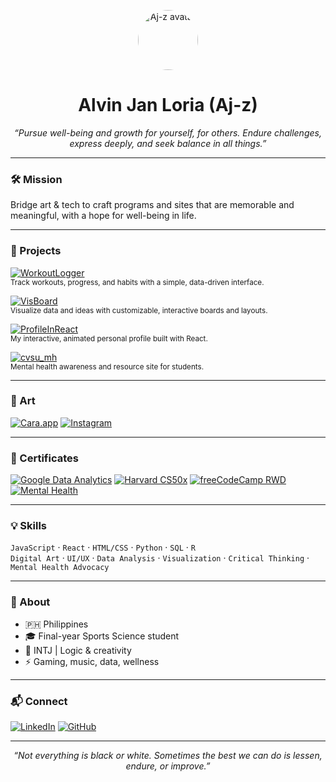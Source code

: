 <p align="center">
  <img src="https://avatars.githubusercontent.com/u/161024793?v=4" alt="Aj-z avatar" width="96" style="border-radius:50%">
</p>

<h1 align="center">Alvin Jan Loria (Aj-z)</h1>
<p align="center"><em>“Pursue well-being and growth for yourself, for others. Endure challenges, express deeply, and seek balance in all things.”</em></p>

---

### 🛠️ Mission
Bridge art & tech to craft programs and sites that are memorable and meaningful, with a hope for well-being in life.

---

### 🚀 Projects

[![WorkoutLogger](https://img.shields.io/badge/WorkoutLogger-Live%20Demo-1976D2?style=flat-square&logo=google-fit)](https://github.com/Aj-z/WorkoutLogger)  
<sub>Track workouts, progress, and habits with a simple, data-driven interface.</sub>

[![VisBoard](https://img.shields.io/badge/VisBoard-Visual%20Boards-7E57C2?style=flat-square&logo=visualstudiocode)](https://github.com/Aj-z/VisBoard)  
<sub>Visualize data and ideas with customizable, interactive boards and layouts.</sub>

[![ProfileInReact](https://img.shields.io/badge/ProfileInReact-Animated%20Profile-388E3C?style=flat-square&logo=react)](https://github.com/Aj-z/ProfileInReact)  
<sub>My interactive, animated personal profile built with React.</sub>

[![cvsu_mh](https://img.shields.io/badge/cvsu_mh-Mental%20Health-F06292?style=flat-square&logo=healthicons)](https://github.com/Aj-z/cvsu_mh)  
<sub>Mental health awareness and resource site for students.</sub>

---

### 🎨 Art

[![Cara.app](https://img.shields.io/badge/Cara.app-Portfolio-ff69b4?style=flat-square)](https://cara.app/ajloria)
[![Instagram](https://img.shields.io/badge/Instagram-%40ajloria-E4405F?style=flat-square&logo=instagram)](https://instagram.com/ajloria)

---

### 🏅 Certificates

[![Google Data Analytics](https://img.shields.io/badge/Google%20Data%20Analytics-Verified-blue?logo=google&style=flat-square)](https://coursera.org/verify/professional-cert/V3EQKBP1FSKN)
[![Harvard CS50x](https://img.shields.io/badge/CS50x-Harvard-red?logo=harvard-university&style=flat-square)](https://cs50.harvard.edu/certificates/46b6d8b5-1ce1-4121-8f30-b2060cd3acd1)
[![freeCodeCamp RWD](https://img.shields.io/badge/freeCodeCamp-RWD-brightgreen?logo=freecodecamp&style=flat-square)](https://freecodecamp.org/certification/ajloria-rwd/responsive-web-design)
[![Mental Health](https://img.shields.io/badge/Mental%20Health-Alison-green?style=flat-square)](https://alison.com/certification/mental-health)

---

### 💡 Skills

`JavaScript` · `React` · `HTML/CSS` · `Python` · `SQL` · `R`  
`Digital Art` · `UI/UX` · `Data Analysis` · `Visualization` · `Critical Thinking` · `Mental Health Advocacy`

---

### 🌱 About

- 🇵🇭 Philippines
- 🎓 Final-year Sports Science student
- 🧩 INTJ | Logic & creativity
- ⚡ Gaming, music, data, wellness

---

### 📬 Connect

[![LinkedIn](https://img.shields.io/badge/LinkedIn-Alvin%20Loria-0077B5?logo=linkedin&style=flat-square)](https://linkedin.com/in/Alvin-Loria)
[![GitHub](https://img.shields.io/badge/GitHub-Aj--z-181717?logo=github&style=flat-square)](https://github.com/Aj-z)

---

<p align="center"><em>“Not everything is black or white. Sometimes the best we can do is lessen, endure, or improve.”</em></p>
